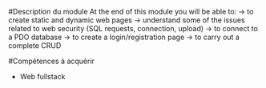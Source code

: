 #Description du module
At the end of this module you will be able to:
-> to create static and dynamic web pages
-> understand some of the issues related to web security (SQL requests, connection, upload)
-> to connect to a PDO database
-> to create a login/registration page
-> to carry out a complete CRUD 

#Compétences à acquérir
- Web fullstack

